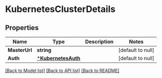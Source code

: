 # KubernetesClusterDetails

## Properties
Name | Type | Description | Notes
------------ | ------------- | ------------- | -------------
**MasterUrl** | **string** |  | [default to null]
**Auth** | [***KubernetesAuth**](KubernetesAuth.md) |  | [default to null]

[[Back to Model list]](../README.md#documentation-for-models) [[Back to API list]](../README.md#documentation-for-api-endpoints) [[Back to README]](../README.md)

